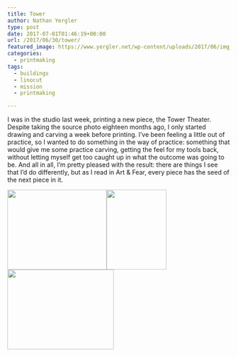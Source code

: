 ```yaml
---
title: Tower
author: Nathan Yergler
type: post
date: 2017-07-01T01:46:19+00:00
url: /2017/06/30/tower/
featured_image: https://www.yergler.net/wp-content/uploads/2017/06/img_0158-2-624x468.jpg
categories:
  - printmaking
tags:
  - buildings
  - linocut
  - mission
  - printmaking

---
```

I was in the studio last week, printing a new piece, the Tower Theater. Despite taking the source photo eighteen months ago, I only started drawing and carving a week before printing. I&#8217;ve been feeling a little out of practice, so I wanted to do something in the way of practice: something that would give me some practice carving, getting the feel for my tools back, without letting myself get too caught up in what the outcome was going to be. And all in all, I&#8217;m pretty pleased with the result: there are things I see that I&#8217;d do differently, but as I read in Art & Fear, every piece has the seed of the next piece in it.

[<img data-attachment-id="2504" data-permalink="https://www.yergler.net/2017/06/30/tower/img_2400/" data-orig-file="https://www.yergler.net/wp-content/uploads/2017/06/img_2400.jpg" data-orig-size="2448,1959" data-comments-opened="0" data-image-meta="{&quot;aperture&quot;:&quot;2.2&quot;,&quot;credit&quot;:&quot;&quot;,&quot;camera&quot;:&quot;iPhone 6&quot;,&quot;caption&quot;:&quot;&quot;,&quot;created_timestamp&quot;:&quot;1459086295&quot;,&quot;copyright&quot;:&quot;&quot;,&quot;focal_length&quot;:&quot;4.15&quot;,&quot;iso&quot;:&quot;32&quot;,&quot;shutter_speed&quot;:&quot;0.00085984522785899&quot;,&quot;title&quot;:&quot;&quot;,&quot;orientation&quot;:&quot;1&quot;}" data-image-title="img_2400" data-image-description="" data-image-caption="<p>Original image, captured on an afternoon walk.</p>
" data-medium-file="https://www.yergler.net/wp-content/uploads/2017/06/img_2400-300x240.jpg" data-large-file="https://www.yergler.net/wp-content/uploads/2017/06/img_2400-1024x819.jpg" loading="lazy" width="224" height="180" alt="" src="https://www.yergler.net/wp-content/uploads/2017/06/img_2400.jpg" title="" class="alignnone size-thumbnail wp-image-2504" srcset="https://www.yergler.net/wp-content/uploads/2017/06/img_2400.jpg 2448w, https://www.yergler.net/wp-content/uploads/2017/06/img_2400-300x240.jpg 300w, https://www.yergler.net/wp-content/uploads/2017/06/img_2400-768x615.jpg 768w, https://www.yergler.net/wp-content/uploads/2017/06/img_2400-1024x819.jpg 1024w, https://www.yergler.net/wp-content/uploads/2017/06/img_2400-624x499.jpg 624w" sizes="(max-width: 224px) 100vw, 224px" />][1]<img data-attachment-id="2498" data-permalink="https://www.yergler.net/img_4720-jpg/" data-orig-file="https://www.yergler.net/wp-content/uploads/2017/06/img_4720.jpg" data-orig-size="2448,3264" data-comments-opened="0" data-image-meta="{&quot;aperture&quot;:&quot;2.2&quot;,&quot;credit&quot;:&quot;&quot;,&quot;camera&quot;:&quot;iPhone 6&quot;,&quot;caption&quot;:&quot;&quot;,&quot;created_timestamp&quot;:&quot;1497204578&quot;,&quot;copyright&quot;:&quot;&quot;,&quot;focal_length&quot;:&quot;4.15&quot;,&quot;iso&quot;:&quot;125&quot;,&quot;shutter_speed&quot;:&quot;0.033333333333333&quot;,&quot;title&quot;:&quot;&quot;,&quot;orientation&quot;:&quot;1&quot;}" data-image-title="img_4720.jpg" data-image-description="" data-image-caption="<p>Carving (1)</p>
" data-medium-file="https://www.yergler.net/wp-content/uploads/2017/06/img_4720-225x300.jpg" data-large-file="https://www.yergler.net/wp-content/uploads/2017/06/img_4720-768x1024.jpg" loading="lazy" width="135" height="180" alt="" src="https://www.yergler.net/wp-content/uploads/2017/06/img_4720.jpg" title="" class="alignnone size-thumbnail wp-image-2498" srcset="https://www.yergler.net/wp-content/uploads/2017/06/img_4720.jpg 2448w, https://www.yergler.net/wp-content/uploads/2017/06/img_4720-225x300.jpg 225w, https://www.yergler.net/wp-content/uploads/2017/06/img_4720-768x1024.jpg 768w, https://www.yergler.net/wp-content/uploads/2017/06/img_4720-624x832.jpg 624w" sizes="(max-width: 135px) 100vw, 135px" />[<img data-attachment-id="2497" data-permalink="https://www.yergler.net/img_4729-jpg/" data-orig-file="https://www.yergler.net/wp-content/uploads/2017/06/img_4729.jpg" data-orig-size="3264,2448" data-comments-opened="0" data-image-meta="{&quot;aperture&quot;:&quot;2.2&quot;,&quot;credit&quot;:&quot;&quot;,&quot;camera&quot;:&quot;iPhone 6&quot;,&quot;caption&quot;:&quot;&quot;,&quot;created_timestamp&quot;:&quot;1497388713&quot;,&quot;copyright&quot;:&quot;&quot;,&quot;focal_length&quot;:&quot;4.15&quot;,&quot;iso&quot;:&quot;64&quot;,&quot;shutter_speed&quot;:&quot;0.033333333333333&quot;,&quot;title&quot;:&quot;&quot;,&quot;orientation&quot;:&quot;1&quot;}" data-image-title="img_4729.jpg" data-image-description="" data-image-caption="<p>Carving (2)</p>
" data-medium-file="https://www.yergler.net/wp-content/uploads/2017/06/img_4729-300x225.jpg" data-large-file="https://www.yergler.net/wp-content/uploads/2017/06/img_4729-1024x768.jpg" loading="lazy" width="240" height="180" alt="" src="https://www.yergler.net/wp-content/uploads/2017/06/img_4729.jpg" title="" class="alignnone size-thumbnail wp-image-2497" srcset="https://www.yergler.net/wp-content/uploads/2017/06/img_4729.jpg 3264w, https://www.yergler.net/wp-content/uploads/2017/06/img_4729-300x225.jpg 300w, https://www.yergler.net/wp-content/uploads/2017/06/img_4729-768x576.jpg 768w, https://www.yergler.net/wp-content/uploads/2017/06/img_4729-1024x768.jpg 1024w, https://www.yergler.net/wp-content/uploads/2017/06/img_4729-624x468.jpg 624w" sizes="(max-width: 240px) 100vw, 240px" />][2]

 [1]: https://www.yergler.net/wp-content/uploads/2017/06/img_2400.jpg
 [2]: https://www.yergler.net/wp-content/uploads/2017/06/img_4729.jpg